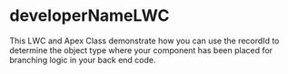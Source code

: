 # developerNameLWC
This LWC and Apex Class demonstrate how you can use the recordId to determine the object type where your component has been placed for branching logic in your back end code.
